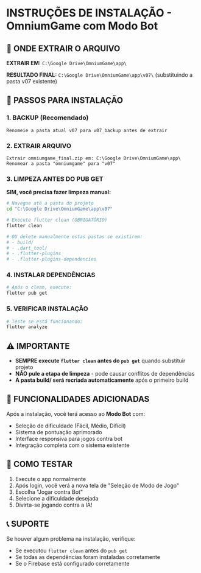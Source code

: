 # INSTRUÇÕES DE INSTALAÇÃO - OmniumGame com Modo Bot

## 📁 ONDE EXTRAIR O ARQUIVO

**EXTRAIR EM:** `C:\Google Drive\OmniumGame\app\`

**RESULTADO FINAL:** `C:\Google Drive\OmniumGame\app\v07\` (substituindo a pasta v07 existente)

## 🔧 PASSOS PARA INSTALAÇÃO

### 1. **BACKUP (Recomendado)**
```
Renomeie a pasta atual v07 para v07_backup antes de extrair
```

### 2. **EXTRAIR ARQUIVO**
```
Extrair omniumgame_final.zip em: C:\Google Drive\OmniumGame\app\
Renomear a pasta "omniumgame" para "v07"
```

### 3. **LIMPEZA ANTES DO PUB GET**

**SIM, você precisa fazer limpeza manual:**

```bash
# Navegue até a pasta do projeto
cd "C:\Google Drive\OmniumGame\app\v07"

# Execute flutter clean (OBRIGATÓRIO)
flutter clean

# OU delete manualmente estas pastas se existirem:
# - build/
# - .dart_tool/
# - .flutter-plugins
# - .flutter-plugins-dependencies
```

### 4. **INSTALAR DEPENDÊNCIAS**
```bash
# Após o clean, execute:
flutter pub get
```

### 5. **VERIFICAR INSTALAÇÃO**
```bash
# Teste se está funcionando:
flutter analyze
```

## ⚠️ IMPORTANTE

- **SEMPRE execute `flutter clean` antes do `pub get`** quando substituir projeto
- **NÃO pule a etapa de limpeza** - pode causar conflitos de dependências
- **A pasta build/ será recriada automaticamente** após o primeiro build

## 🎯 FUNCIONALIDADES ADICIONADAS

Após a instalação, você terá acesso ao **Modo Bot** com:
- Seleção de dificuldade (Fácil, Médio, Difícil)
- Sistema de pontuação aprimorado
- Interface responsiva para jogos contra bot
- Integração completa com o sistema existente

## 🚀 COMO TESTAR

1. Execute o app normalmente
2. Após login, você verá a nova tela de "Seleção de Modo de Jogo"
3. Escolha "Jogar contra Bot"
4. Selecione a dificuldade desejada
5. Divirta-se jogando contra a IA!

## 📞 SUPORTE

Se houver algum problema na instalação, verifique:
- Se executou `flutter clean` antes do `pub get`
- Se todas as dependências foram instaladas corretamente
- Se o Firebase está configurado corretamente

